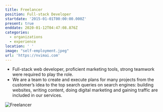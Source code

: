 ```yaml
---
title: Freelancer
position: Full-stack Developer
startdate: '2015-01-01T00:00:00.000Z'
present: true
enddate: 2020-01-12T04:47:08.876Z
categories:
  - organizations
  - experience
location: ' '
image: "self-employment.jpeg"
url: 'https://nvimai.com'
---
```

* Full-stack web developer, proficient marketing tools, strong teamwork were required to play the role.
* We are a team to create and execute plans for many projects from the customer’s idea to the top search queries on search engines: building websites, writing content, doing digital marketing and gaining traffic are included in our services.

![Freelancer](/images/nhat-working.png)
